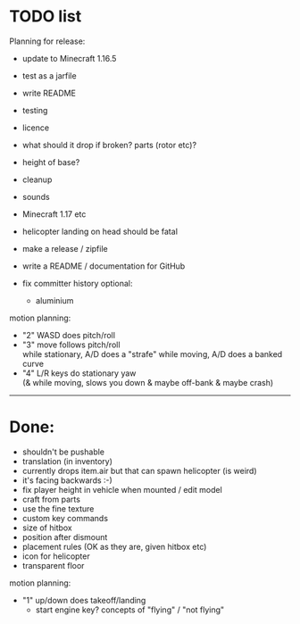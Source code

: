 TODO list
=========

Planning for release:
- update to Minecraft 1.16.5
- test as a jarfile
- write README
- testing
- licence

- what should it drop if broken? parts (rotor etc)? 
- height of base?
- cleanup
- sounds
- Minecraft 1.17 etc
- helicopter landing on head should be fatal
- make a release / zipfile
- write a README / documentation for GitHub
- fix committer history
optional:
  - aluminium

motion planning:
- "2" WASD does pitch/roll
- "3" move follows pitch/roll  
  while stationary, A/D does a "strafe"
  while moving, A/D does a banked curve
- "4" L/R keys do stationary yaw  
  (& while moving, slows you down & maybe off-bank & maybe crash)

---------------------------------------------



Done:
====

- shouldn't be pushable
- translation (in inventory)
- currently drops item.air but that can spawn helicopter (is weird)
- it's facing backwards :-)
- fix player height in vehicle when mounted / edit model
- craft from parts
- use the fine texture
- custom key commands
- size of hitbox
- position after dismount
- placement rules (OK as they are, given hitbox etc)
- icon for helicopter
- transparent floor

motion planning:
- "1" up/down does takeoff/landing
  - start engine key?
    concepts of "flying" / "not flying"
